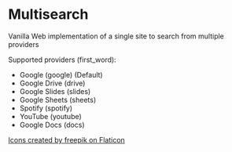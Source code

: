 # Multisearch
Vanilla Web implementation of a single site to search from multiple providers

Supported providers (first_word):
- Google (google) (Default)
- Google Drive (drive)
- Google Slides (slides)
- Google Sheets (sheets)
- Spotify (spotify)
- YouTube (youtube)
- Google Docs (docs)

[Icons created by freepik on Flaticon](https://www.flaticon.com/authors/freepik)

